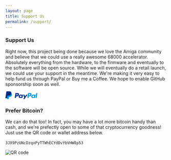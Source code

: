 ```yaml
---
layout: page
title: Support Us
permalink: /support/
---
```


### Support Us

Right now, this project being done because we love the Amiga community and believe that we could use a really awesome 68000 accelerator. Absolutely everything from the hardware, to the firmware and eventually to the software will be open source. While we will eventually do a retail launch, we could use your support in the meantime. We're making it very easy to help fund us through PayPal or Buy me a Coffee. We hope to enable GitHub sponsorship soon as well.

[<img src="/images/iu-4.jpeg" width="100px">](https://www.paypal.com/donate?hosted_button_id=J4XKTW4AJJGDL)

### Prefer Bitcoin?

We can do that too! In fact, you may have a lot more bitcoin handy than cash, and we're prefectly open to some of that cryptocurrency goodness! Just use the QR code or wallet address below.

```3JX9PzUNcDzqxPyTTWhECYdDvYbVHW8p53```

![QR code](https://raw.githubusercontent.com/lostcatproductions/lostcatproductions.github.io/master/images/qr2.png)
